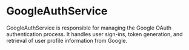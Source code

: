 # GoogleAuthService
GoogleAuthService is responsible for managing the Google OAuth authentication process. It handles user sign-ins, token generation, and retrieval of user profile information from Google. 
